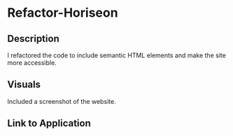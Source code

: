 # Refactor-Horiseon

## Description
I refactored the code to include semantic HTML elements and make the site more accessible.


## Visuals

Included a screenshot of the website.

## Link to Application

